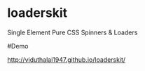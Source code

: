 loaderskit
==========

Single Element Pure CSS Spinners &amp; Loaders

#Demo

http://viduthalai1947.github.io/loaderskit/
